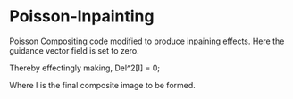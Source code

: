 # Poisson-Inpainting

Poisson Compositing code modified to produce inpaining effects. Here the guidance vector field is set to zero.

Thereby effectingly making, Del^2[I] = 0;

Where I is the final composite image to be formed.
